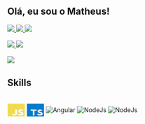 ## Olá, eu sou o Matheus!
<div style="display: inline_block">
<a href="mailto:matheus.apsoares@outlook.com" target="_blank">
  <img src="https://img.shields.io/badge/Microsoft_Outlook-0078D4?style=for-the-badge&logo=microsoft-outlook&logoColor=white">
 </a>
<a href="https://www.linkedin.com/in/matheus-apsoares/" target="_blank">
  <img src="https://img.shields.io/badge/LinkedIn-0077B5?style=for-the-badge&logo=linkedin&logoColor=white">
 </a>
<a href="https://www.instagram.com/matsoaares/" target="_blank">
  <img src="https://img.shields.io/badge/Instagram-E4405F?style=for-the-badge&logo=instagram&logoColor=white">
</a>
<br><br>
</div>

<div align="left">
  <a href="https://github.com/matheusapsoares">
    <img height="160em" src="https://github-readme-stats.vercel.app/api?username=matheusapsoares&theme=nord&show_icons=true&hide_border=false&count_private=true"/>
    <img height="160em" src="https://github-readme-stats.vercel.app/api/top-langs/?username=matheusapsoares&layout=compact&langs_count=7&theme=nord"/>
    <br><br>
    <img height="160em" src="https://github-readme-streak-stats.herokuapp.com/?user=matheusapsoares&theme=nord&hide_border=false"/>
    
  </a>
</div>
<h2 align="left">Skills</h2>
<div style="display: inline_block">
  <br>
  <img align="center" alt="Js" height="30" width="40" src="https://raw.githubusercontent.com/devicons/devicon/master/icons/javascript/javascript-plain.svg">
  <img align="center" alt="Ts" height="30" width="40" src="https://raw.githubusercontent.com/devicons/devicon/master/icons/typescript/typescript-plain.svg">
  <img align="center" alt="Angular" height="30" width="40" src="https://cdn.jsdelivr.net/gh/devicons/devicon/icons/angularjs/angularjs-original.svg">
  <img align="center" alt="NodeJs" height="30" width="40" src="https://cdn.jsdelivr.net/gh/devicons/devicon/icons/nodejs/nodejs-original.svg">
  <img align="center" alt="NodeJs" height="30" width="40" src="https://cdn.jsdelivr.net/gh/devicons/devicon/icons/docker/docker-plain.svg">
</div>
